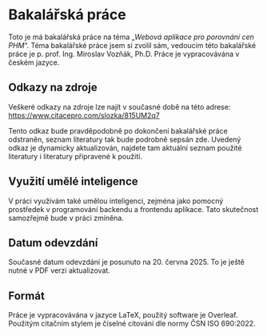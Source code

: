 # Bakalářská práce

Toto je má bakalářská práce na téma „*Webová aplikace pro porovnání
cen PHM*“. Téma bakalářské práce jsem si zvolil sám, vedoucím této
bakalářské práce je p. prof. Ing. Miroslav Vozňák, Ph.D. Práce je
vypracovávána v českém jazyce.

## Odkazy na zdroje

Veškeré odkazy na zdroje lze najít v současné době na této adrese:
https://www.citacepro.com/slozka/815UM2q7

Tento odkaz bude pravděpodobně po dokončení bakalářské práce odstraněn,
seznam literatury tak bude podrobně sepsán zde. Uvedený odkaz je dynamicky
aktualizován, najdete tam aktuální seznam použité literatury i literatury
připravené k použití.

## Využití umělé inteligence

V práci využívám také umělou inteligenci, zejména jako pomocný prostředek
v programování backendu a frontendu aplikace. Tato skutečnost samozřejmě
bude v práci zmíněna.

## Datum odevzdání

Současné datum odevzdání je posunuto na 20. června 2025. To je ještě nutné
v PDF verzi aktualizovat.

## Formát

Práce je vypracovávána v jazyce LaTeX, použitý software je Overleaf.
Použitým citačním stylem je číselné citování dle normy ČSN ISO 690:2022.

